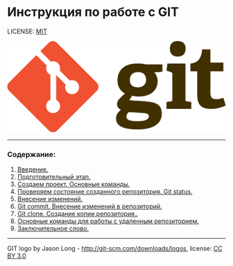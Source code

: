 # Инструкция по работе с GIT

LICENSE: [MIT](./license.md)

![git-logo](./assets/Git-logo.svg.png)

---

### Содержание:
1. [Введение.](./introduction.md)
2. [Подготовительный этап.](./preparation.md)
3. [Создаем проект. Основные команды.](./сreating.md)
4. [Проверяем состояние созданного репозитория. Git status.](./status.md)
5. [Внесение изменений.](./alteration.md)
6. [Git commit. Внесение изменений в репозиторий.](./commit.md)
7. [Git clone. Создание копии репозитория..](./clone.md)
8. [Основные команды для работы с удаленным репозиторием.](./remote.md)
9. [Заключительное слово.](./end.md)



---

GIT logo by Jason Long - http://git-scm.com/downloads/logos,
license: [CC BY 3.0](https://creativecommons.org/licenses/by/3.0/)